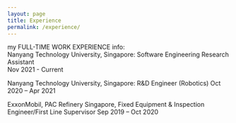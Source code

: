 ```yaml
---
layout: page
title: Experience
permalink: /experience/
---
```



my FULL-TIME WORK EXPERIENCE info:  
Nanyang Technology University, Singapore: Software Engineering Research Assistant  
Nov 2021 - Current  
  
Nanyang Technology University, Singapore: R&D Engineer (Robotics) 
Oct 2020 – Apr 2021 
  
ExxonMobil, PAC Refinery Singapore, Fixed Equipment & Inspection Engineer/First Line Supervisor 
Sep 2019 – Oct 2020 
